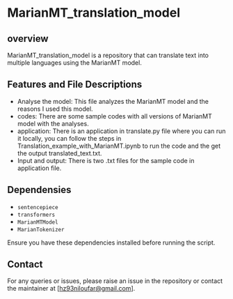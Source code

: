 # MarianMT_translation_model
## overview
MarianMT_translation_model is a repository that can translate text into multiple languages using the MarianMT model.
## Features and File Descriptions
* Analyse the model: This file analyzes the MarianMT model and the reasons I used this model.
* codes: There are some sample codes with all versions of MarianMT model with the analyses.
* application: There is an application in translate.py file where you can run it locally, you can follow the steps in Translation_example_with_MarianMT.ipynb to run the code and the get the output translated_text.txt.
* Input and output: There is two .txt files for the sample code in application file.
## Dependensies
* `sentencepiece`
* `transformers`
* `MarianMTModel`
* `MarianTokenizer`
  
Ensure you have these dependencies installed before running the script.
## Contact
For any queries or issues, please raise an issue in the repository or contact the maintainer at [hz93niloufar@gmail.com].
